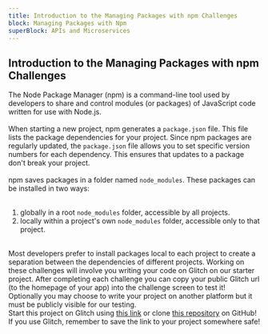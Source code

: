 ```yaml
---
title: Introduction to the Managing Packages with npm Challenges
block: Managing Packages with Npm
superBlock: APIs and Microservices
---
```

## Introduction to the Managing Packages with npm Challenges

The Node Package Manager (npm) is a command-line tool used by developers to share and control modules (or packages) of JavaScript code written for use with Node.js.<br><br>When starting a new project, npm generates a <code>package.json</code> file. This file lists the package dependencies for your project. Since npm packages are regularly updated, the <code>package.json</code> file allows you to set specific version numbers for each dependency. This ensures that updates to a package don't break your project.<br><br>npm saves packages in a folder named <code>node_modules</code>. These packages can be installed in two ways:<br><br><ol><li>globally in a root <code>node_modules</code> folder, accessible by all projects.</li><li>locally within a project's own <code>node_modules</code> folder, accessible only to that project.</li></ol><br>Most developers prefer to install packages local to each project to create a separation between the dependencies of different projects.
Working on these challenges will involve you writing your code on Glitch on our starter project. After completing each challenge you can copy your public Glitch url (to the homepage of your app) into the challenge screen to test it! Optionally you may choose to write your project on another platform but it must be publicly visible for our testing.<br>Start this project on Glitch using <a target='_blank' href='https://glitch.com/#!/import/github/freeCodeCamp/boilerplate-npm'>this link</a> or clone <a target='_blank' href='https://github.com/freeCodeCamp/boilerplate-npm/'>this repository</a> on GitHub! If you use Glitch, remember to save the link to your project somewhere safe!
